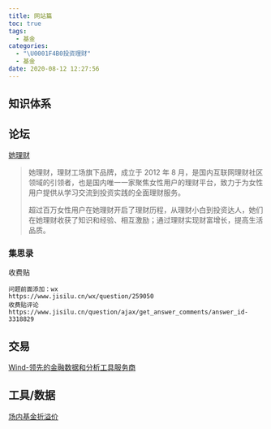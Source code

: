 ```yaml
---
title: 网站篇
toc: true
tags:
  - 基金
categories:
  - "\U0001F4B0投资理财"
  - 基金
date: 2020-08-12 12:27:56
---
```

## 知识体系

## 论坛

[她理财](https://www.talicai.com/about)
> 她理财，理财工场旗下品牌，成立于 2012 年 8 月，是国内互联网理财社区领域的引领者，也是国内唯一一家聚焦女性用户的理财平台，致力于为女性用户提供从学习交流到投资实践的全面理财服务。
>
> 超过百万女性用户在她理财开启了理财历程，从理财小白到投资达人，她们在她理财收获了知识和经验、相互激励；通过理财实现财富增长，提高生活品质。

### 集思录

收费贴
```
问题前面添加：wx
https://www.jisilu.cn/wx/question/259050
收费贴评论
https://www.jisilu.cn/question/ajax/get_answer_comments/answer_id-3318829
```

## 交易
[Wind-领先的金融数据和分析工具服务商](https://www.wind.com.cn/)
## 工具/数据
[场内基金折溢价](http://funddb.cn/discount/index)
